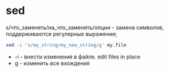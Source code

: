 # sed

s/что_заменять/на_что_заменять/опции - замена символов, поддерживаются регулярные выражения;

```sh
sed -i 's/my_string/my_new_string/g' my.file
```

- -i - внести изменения в файле. edit files in place
- g - изменить все вхождения
